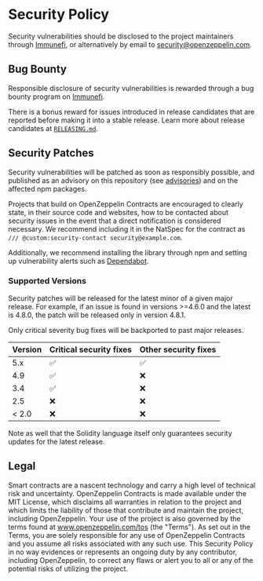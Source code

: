 # Security Policy

Security vulnerabilities should be disclosed to the project maintainers through [Immunefi], or alternatively by email to security@openzeppelin.com.

[Immunefi]: https://immunefi.com/bounty/openzeppelin

## Bug Bounty

Responsible disclosure of security vulnerabilities is rewarded through a bug bounty program on [Immunefi].

There is a bonus reward for issues introduced in release candidates that are reported before making it into a stable release. Learn more about release candidates at [`RELEASING.md`](./RELEASING.md).

## Security Patches

Security vulnerabilities will be patched as soon as responsibly possible, and published as an advisory on this repository (see [advisories]) and on the affected npm packages.

[advisories]: https://github.com/OpenZeppelin/openzeppelin-contracts/security/advisories

Projects that build on OpenZeppelin Contracts are encouraged to clearly state, in their source code and websites, how to be contacted about security issues in the event that a direct notification is considered necessary. We recommend including it in the NatSpec for the contract as `/// @custom:security-contact security@example.com`.

Additionally, we recommend installing the library through npm and setting up vulnerability alerts such as [Dependabot].

[Dependabot]: https://docs.github.com/en/code-security/supply-chain-security/understanding-your-software-supply-chain/about-supply-chain-security#what-is-dependabot

### Supported Versions

Security patches will be released for the latest minor of a given major release. For example, if an issue is found in versions >=4.6.0 and the latest is 4.8.0, the patch will be released only in version 4.8.1.

Only critical severity bug fixes will be backported to past major releases.

| Version | Critical security fixes | Other security fixes |
| ------- | ----------------------- | -------------------- |
| 5.x     | :white_check_mark:      | :white_check_mark:   |
| 4.9     | :white_check_mark:      | :x:                  |
| 3.4     | :white_check_mark:      | :x:                  |
| 2.5     | :x:                     | :x:                  |
| < 2.0   | :x:                     | :x:                  |

Note as well that the Solidity language itself only guarantees security updates for the latest release.

## Legal

Smart contracts are a nascent technology and carry a high level of technical risk and uncertainty. OpenZeppelin Contracts is made available under the MIT License, which disclaims all warranties in relation to the project and which limits the liability of those that contribute and maintain the project, including OpenZeppelin. Your use of the project is also governed by the terms found at www.openzeppelin.com/tos (the "Terms"). As set out in the Terms, you are solely responsible for any use of OpenZeppelin Contracts and you assume all risks associated with any such use. This Security Policy in no way evidences or represents an ongoing duty by any contributor, including OpenZeppelin, to correct any flaws or alert you to all or any of the potential risks of utilizing the project.
